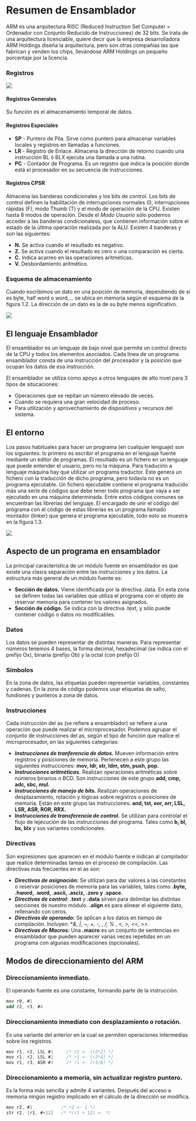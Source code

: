 # Resumen de Ensamblador
ARM es una arquitectura RISC (Reduced Instruction Set Computer = Ordenador con Conjunto Reducido de Instrucciones) de 32 bits. Se trata de una arquitectura licenciable, quiere decir que la empresa desarrolladora ARM Holdings diseña la arquitectura, pero son otras compañías las que fabrican y venden los chips, llevándose ARM Holdings un pequeño porcentaje por la licencia.

### Registros
![](imagen/registros.png)

#### Registros Generales
Su función es el almacenamiento temporal de datos.

#### Registros Especiales
- **SP** - Puntero de Pila. Sirve como puntero para almacenar variables locales y registros en llamadas a funciones.
- **LR** - Registro de Enlace. Almacena la dirección de retorno cuando una instrucción BL ó BLX ejecuta una llamada a una rutina.
- **PC** - Contador de Programa. Es un registro que indica la posición donde está el procesador en su secuencia de instrucciones.

#### Registros CPSR
Almacena las banderas condicionales y los bits de control. Los bits de control definen la habilitación de interrupciones normales (I), interrupciones rápidas (F), modo Thumb (T) y el modo de operación de la CPU. Existen hasta 8 modos de operación. Desde el *Modo Usuario* sólo podemos acceder a las banderas condicionaless, que contienen información sobre el estado de la última operación realizada por la ALU. Existen 4 banderas y son las siguientes:
- **N.** Se activa cuando el resultado es negativo.
- **Z.** Se activa cuando el resultado es cero o una comparación es cierta.
- **C.** Indica acarreo en las operaciones aritméticas.
- **V.** Desbordamiento aritmético.

### Esquema de almacenamiento
Cuando escribimos un dato en una posición de memoria, dependiendo de si es byte, half word o word,... se ubica en memoria según el esquema de la figura 1.2. La dirección de un dato es la de su byte menos significativo.

![](imagen/memoria.png)

## El lenguaje Ensamblador
El ensamblador es un lenguaje de bajo nivel que permite un control directo de la CPU y todos los elementos asociados. Cada línea de un programa ensamblador consta de una instrucción del procesador y la posición que ocupan los datos de esa instrucción.

El ensamblador se utiliza como apoyo a otros lenguajes de alto nivel para 3 tipos de situcaciones:
- Operaciones que se repitan un número elevado de veces.
- Cuando se requiera una gran velocidad de proceso.
- Para utilización y aprovechamiento de dispositivos y recursos del sistema.

## El entorno
Los pasos habituales para hacer un programa (en cualquier lenguaje) son los
siguientes: lo primero es escribir el programa en el lenguaje fuente mediante un editor
de programas. El resultado es un fichero en un lenguaje que puede entender el
usuario, pero no la máquina. Para traducirlo a lenguaje máquina hay que utilizar
un programa traductor. Éste genera un fichero con la traducción de dicho programa,
pero todavía no es un programa ejecutable. Un fichero ejecutable contiene el programa
traducido más una serie de códigos que debe tener todo programa que vaya a ser
ejecutado en una máquina determinada. Entre estos códigos comunes se encuentran
las librerías del lenguaje. El encargado de unir el código del programa con el código
de estas librerías es un programa llamado montador (linker) que genera el programa
ejecutable, todo esto se muestra en la figura 1.3.

![](imagen/entorno.png)

## Aspecto de un programa en ensamblador
La principal característica de un módulo fuente en ensamblador es que existe una clasra separación entre las instrucciones y los datos. La estructura más general de un módulo fuente es:
- **Sección de datos.** Viene identificada por la directiva .data. En esta zona se definen todas las variables que utiliza el programa con el objeto de reservar memoria para contener los valores asignados.
- **Sección de código.** Se indica con la directiva .text, y sólo puede contener código o datos no modificables.

### Datos
Los datos se pueden representar de distintas maneras. Para representar números tenemos 4 bases, la forma decimal, hexadecimal (se indica con el prefijo Ox), binaria (prefijo Ob) y la octal (con prefijo O)

### Símbolos
En la zona de datos, las etiquetas pueden representar variables, constantes y cadenas. En la zona de código podemos usar etiquetas de salto, fundiones y punteros a zona de datos.

### Instrucciones
Cada instrucción del as (se refiere a ensamblador) se refiere a una operación que puede realizar el microprocesador. Podemos agrupar el conjunto de instrucciones del as, según el tipo de función que realice el microprocesador, en las siguientes categorías:
- ***Instrucciones de tranferencia de datos.*** Mueven información entre registros y posiciones de memoria. Pertenecen a este grupo las siguientes instrucciones: **mov, ldr, str, ldm, stm, push, pop.**
- ***Instrucciones aritméticas.*** Realizan operaciones aritméticas sobre números binarios o BCD. Son instrucciones de este grupo **add, cmp, adc, sbc, mul.**
- ***Instrucciones de manejo de bits.*** Realizan operaciones de desplazamiento, rotación y lógicas sobre registros o posiciones de memoria. Están en este grupo las instrucciones: **and, tst, eor, orr, LSL, LSR, ASR, ROR, RRX.**
- ***Instrucciones de transferencia de control.*** Se utilizan para controlar el flujo de lejecución de las instrucciones del programa. Tales como **b, bl, bx, blx** y sus variantes condicionales.

### Directivas
Son expresiones que aparecen en el módulo fuente e indican al compilador que realice determinadas tareas en el proceso de compilación. Las directivas más frecuentes en el as son:
- ***Directivas de asignación:*** Se utilizan para dar valores a las constantes o reservar posiciones de memoria para las variables, tales como **.byte, .hword, .word, .ascii, .asciz, .zero y .space.**
- ***Directivas de control:*** **.text** y **.data** sirven para delimitar las distintas secciones de nuestro módulo. **.align** es para alinear el siguiente dato, rellenando con ceros.
- ***Directivas de operando:*** Se aplican a los datos en tiempo de compilación. Incluyen: **&, |, ~, +, -, *, /, % , <, >, <<, >>.**
- ***Directivas de Macros:*** Una **.macro** es un conjunto de sentencias en ensamblador que pueden aparecer varias veces repetidas en un programa con algunas modificaciones (opcionales).

## Modos de direccionamiento del ARM
### Direccionamiento inmediato.
El operando fuente es una constante, formando parte de la instrucción.
```as
mov r0, #1
add r2, r3, #4
```
### Direccionamiento inmediato con desplazamiento o rotación.
Es una variante del anterior en la cual se permiten operaciones intermedias sobre los registros.
```as
mov r1, r2, LSL #1     /* r1 <- (r2*2) */
mov r1, r2, LSL #2     /* r1 <- (r2*4) */
mov r1, r3, ASR #3     /* r1 <- (r3/8) */
```
### Direccionamiento a memoria, sin actualizar registro puntero.
Es la forma más sencilla y admite 4 variantes. Después del acceso a memoria ningún registro implicado en el cálculo de la dirección se modifica.
```as
mov r2, #1           /* r2 <- 1 */
str r2, [r1, #+12]   /* *(r1 + 12) <- */
```
